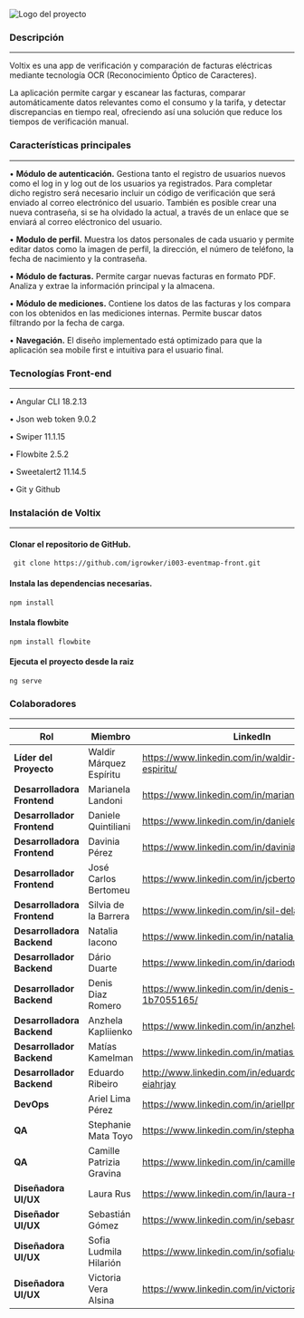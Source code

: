 

![Logo del proyecto](https://github.com/igrowker/i004-voltix-front/blob/develop/src/assets/images/VoltixLoginBlanco.svg)

### **Descripción**
___
Voltix es una app de verificación y comparación de facturas eléctricas mediante tecnología OCR (Reconocimiento Óptico de Caracteres).

La aplicación permite cargar y escanear las facturas, comparar automáticamente datos relevantes como el consumo y la tarifa, y detectar discrepancias en tiempo real, ofreciendo así una solución que reduce los tiempos de verificación manual.


### **Características principales**
___
•	**Módulo de autenticación.** Gestiona tanto el registro de usuarios nuevos como el log in y log out de los usuarios ya registrados. Para completar dicho registro será necesario incluir un código de verificación que será enviado al correo electrónico del usuario. También es posible crear una nueva contraseña, si se ha olvidado la actual, a través de un enlace que se enviará al correo eléctronico del usuario.

• **Modulo de perfil.** Muestra los datos personales de cada usuario y permite editar datos como la imagen de perfil, la dirección, el número de teléfono, la fecha de nacimiento y la contraseña.

• **Módulo de facturas.** Permite cargar nuevas facturas en formato PDF. Analiza y extrae la información principal y la almacena.

• **Módulo de mediciones.** Contiene los datos de las facturas y los compara con los obtenidos en las mediciones internas. Permite buscar datos filtrando por la fecha de carga.

• **Navegación.** El diseño implementado está optimizado para que la aplicación sea mobile first e intuitiva para el usuario final.


### **Tecnologías Front-end**
___

• Angular CLI 18.2.13

• Json web token 9.0.2

• Swiper 11.1.15

• Flowbite 2.5.2

• Sweetalert2 11.14.5

• Git y Github



### **Instalación de Voltix**
___

#### Clonar el repositorio de GitHub.

     git clone https://github.com/igrowker/i003-eventmap-front.git
     
#### Instala las dependencias necesarias.
    npm install
    
#### Instala flowbite 
    
    npm install flowbite

#### Ejecuta el proyecto desde la raiz
    ng serve


### **Colaboradores**
___

| **Rol**              | **Miembro**                                                                  | **LinkedIn**               | **Git Hub**       |
|----------------------|----------------------------------------------------------------------------------------|------------------------------------------|-------------------------------------|
| **Líder del Proyecto**  | Waldir Márquez Espíritu        | https://www.linkedin.com/in/waldir-marquez-espiritu/         |                  |
| **Desarrolladora Frontend** | Marianela Landoni           | https://www.linkedin.com/in/marianelalandoni/          | https://github.com/MarianelaLandoni |
| **Desarrollador Frontend**  | Daniele Quintiliani   | https://www.linkedin.com/in/daniele-quintiliani/ |   https://github.com/malethik        |
| **Desarrolladora Frontend**    | Davinia Pérez | https://www.linkedin.com/in/davinia-p-delgado/  | https://github.com/daviniapd  |
| **Desarrollador Frontend**     | José Carlos Bertomeu  | https://www.linkedin.com/in/jcbertomeu/  |https://github.com/bertomeu        |
| **Desarrolladora Frontend** | Silvia de la Barrera | https://www.linkedin.com/in/sil-delabarrera/ | https://github.com/SildelaBarrera  |
| **Desarrolladora Backend**  | Natalia Iacono | https://www.linkedin.com/in/natalia-iacono/ |     https://github.com/nataliaIacono        |
| **Desarrollador Backend** | Dário Duarte  | https://www.linkedin.com/in/darioduarte1/          | https://github.com/darioduarte1      |
| **Desarrollador Backend**  | Denis Diaz Romero | https://www.linkedin.com/in/denis-diaz-romero-1b7055165/ | https://github.com/denis9diaz           |
| **Desarrolladora Backend**| Anzhela Kapliienko  | https://www.linkedin.com/in/anzhela-kapliienko/ | https://github.com/ILMPI    |
| **Desarrollador Backend** |  Matías Kamelman | https://www.linkedin.com/in/matias-kamelman/ |  https://github.com/kamelmat  |
| **Desarrollador Backend** | Eduardo Ribeiro  | http://www.linkedin.com/in/eduardoribeiro-eiahrjay | https://github.com/EIAHRJAY   |
| **DevOps**    | Ariel Lima Pérez  |https://www.linkedin.com/in/ariellprez/           |   https://github.com/arielprez      |
| **QA**    | Stephanie Mata Toyo |https://www.linkedin.com/in/stephaniemtoyo/         |   https://github.com/Stephaniemtoyo      |
| **QA**    |  Camille Patrizia Gravina  |    https://www.linkedin.com/in/camillepatriziagravina/     |         |
| **Diseñadora UI/UX**    |  Laura Rus  |   https://www.linkedin.com/in/laura-rus/    |         |
| **Diseñador UI/UX**     |  Sebastián Gómez  |   https://www.linkedin.com/in/sebasr-gomez90/  |         |
| **Diseñadora UI/UX**    | Sofia Ludmila Hilarión| https://www.linkedin.com/in/sofialudmilahilarion/ |         |
| **Diseñadora UI/UX**    | Victoria Vera Alsina | https://www.linkedin.com/in/victoriaveraalsina/  |         |



